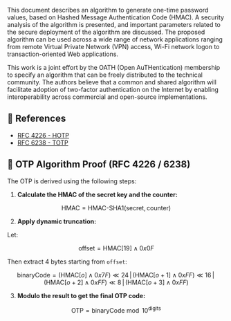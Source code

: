 This document describes an algorithm to generate one-time password
values, based on Hashed Message Authentication Code (HMAC).  A
security analysis of the algorithm is presented, and important
parameters related to the secure deployment of the algorithm are
discussed.  The proposed algorithm can be used across a wide range of
network applications ranging from remote Virtual Private Network
(VPN) access, Wi-Fi network logon to transaction-oriented Web
applications.

This work is a joint effort by the OATH (Open AuTHentication)
membership to specify an algorithm that can be freely distributed to
the technical community.  The authors believe that a common and
shared algorithm will facilitate adoption of two-factor
authentication on the Internet by enabling interoperability across
commercial and open-source implementations.

## 📖 References

- [RFC 4226 - HOTP](https://datatracker.ietf.org/doc/html/rfc4226)
- [RFC 6238 - TOTP](https://datatracker.ietf.org/doc/html/rfc6238)


## 🔢 OTP Algorithm Proof (RFC 4226 / 6238)

The OTP is derived using the following steps:

1. **Calculate the HMAC of the secret key and the counter:**

$$
\text{HMAC} = \text{HMAC-SHA1}(\text{secret}, \text{counter})
$$

2. **Apply dynamic truncation:**

Let:

$$
\text{offset} = \text{HMAC}[19] \land 0x0F
$$

Then extract 4 bytes starting from `offset`:

$$
\text{binaryCode} = (\text{HMAC}[o] \land 0x7F) \ll 24 \,\vert\, (\text{HMAC}[o+1] \land 0xFF) \ll 16 \,\vert\, (\text{HMAC}[o+2] \land 0xFF) \ll 8 \,\vert\, (\text{HMAC}[o+3] \land 0xFF)
$$

3. **Modulo the result to get the final OTP code:**

$$
\text{OTP} = \text{binaryCode} \bmod 10^{\text{digits}}
$$
